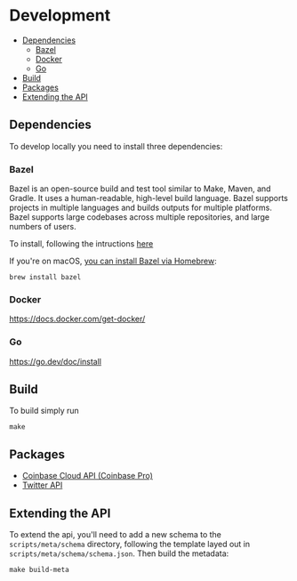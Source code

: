 # Development

- [Dependencies](#dependencies)
	- [Bazel](#bazel)
	- [Docker](#docker)
	- [Go](#go)
- [Build](#build)
- [Packages](#packages)
- [Extending the API](#extending-the-api)

## Dependencies
To develop locally you need to install three dependencies:

### Bazel

Bazel is an open-source build and test tool similar to Make, Maven, and Gradle. It uses a human-readable, high-level build language. Bazel supports projects in multiple languages and builds outputs for multiple platforms. Bazel supports large codebases across multiple repositories, and large numbers of users.

To install, following the intructions [here](https://docs.bazel.build/versions/4.2.2/bazel-overview.html#how-do-i-use-bazel)

If you're on macOS, [you can install Bazel via Homebrew](https://docs.bazel.build/versions/4.2.2/install-os-x.html#step-2-install-bazel-via-homebrew):

```
brew install bazel
```

### Docker

https://docs.docker.com/get-docker/

### Go

https://go.dev/doc/install


## Build

To build simply run

```
make
```

## Packages

- [Coinbase Cloud API (Coinbase Pro)](https://github.com/alpine-hodler/sdk/blob/main/pkg/coinbasepro#development/README.md)
- [Twitter API](https://github.com/alpine-hodler/sdk/blob/main/pkg/twitter#development/README.md)

## Extending the API

To extend the api, you'll need to add a new schema to the `scripts/meta/schema` directory, following the template layed out in `scripts/meta/schema/schema.json`.  Then build the metadata:
```
make build-meta
```
